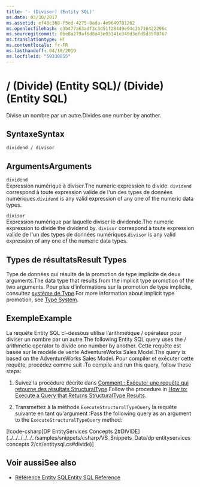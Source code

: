 ```yaml
---
title: '- (Diviser) (Entity SQL)'
ms.date: 03/30/2017
ms.assetid: ef48c368-f3ed-4275-8ada-4e9649781262
ms.openlocfilehash: c3b477a63adf3c3d51f28449e94c2b716422296c
ms.sourcegitcommit: 0be8a279af6d8a43e03141e349d3efd5d35f8767
ms.translationtype: HT
ms.contentlocale: fr-FR
ms.lasthandoff: 04/18/2019
ms.locfileid: "59330855"
---
```

# <a name="-divide-entity-sql"></a><span data-ttu-id="b48a4-102">/ (Divide) (Entity SQL)</span><span class="sxs-lookup"><span data-stu-id="b48a4-102">/ (Divide) (Entity SQL)</span></span>
<span data-ttu-id="b48a4-103">Divise un nombre par un autre.</span><span class="sxs-lookup"><span data-stu-id="b48a4-103">Divides one number by another.</span></span>  
  
## <a name="syntax"></a><span data-ttu-id="b48a4-104">Syntaxe</span><span class="sxs-lookup"><span data-stu-id="b48a4-104">Syntax</span></span>  
  
```  
dividend / divisor  
```  
  
## <a name="arguments"></a><span data-ttu-id="b48a4-105">Arguments</span><span class="sxs-lookup"><span data-stu-id="b48a4-105">Arguments</span></span>  
 `dividend`  
 <span data-ttu-id="b48a4-106">Expression numérique à diviser.</span><span class="sxs-lookup"><span data-stu-id="b48a4-106">The numeric expression to divide.</span></span> <span data-ttu-id="b48a4-107">`dividend` correspond à toute expression valide de l'un des types de données numériques.</span><span class="sxs-lookup"><span data-stu-id="b48a4-107">`dividend` is any valid expression of any one of the numeric data types.</span></span>  
  
 `divisor`  
 <span data-ttu-id="b48a4-108">Expression numérique par laquelle diviser le dividende.</span><span class="sxs-lookup"><span data-stu-id="b48a4-108">The numeric expression to divide the dividend by.</span></span> <span data-ttu-id="b48a4-109">`divisor` correspond à toute expression valide de l'un des types de données numériques.</span><span class="sxs-lookup"><span data-stu-id="b48a4-109">`divisor` is any valid expression of any one of the numeric data types.</span></span>  
  
## <a name="result-types"></a><span data-ttu-id="b48a4-110">Types de résultats</span><span class="sxs-lookup"><span data-stu-id="b48a4-110">Result Types</span></span>  
 <span data-ttu-id="b48a4-111">Type de données qui résulte de la promotion de type implicite de deux arguments.</span><span class="sxs-lookup"><span data-stu-id="b48a4-111">The data type that results from the implicit type promotion of the two arguments.</span></span> <span data-ttu-id="b48a4-112">Pour plus d’informations sur la promotion de type implicite, consultez [système de Type](../../../../../../docs/framework/data/adonet/ef/language-reference/type-system-entity-sql.md).</span><span class="sxs-lookup"><span data-stu-id="b48a4-112">For more information about implicit type promotion, see [Type System](../../../../../../docs/framework/data/adonet/ef/language-reference/type-system-entity-sql.md).</span></span>  
  
## <a name="example"></a><span data-ttu-id="b48a4-113">Exemple</span><span class="sxs-lookup"><span data-stu-id="b48a4-113">Example</span></span>  
 <span data-ttu-id="b48a4-114">La requête Entity SQL ci-dessous utilise l’arithmétique / opérateur pour diviser un nombre par un autre.</span><span class="sxs-lookup"><span data-stu-id="b48a4-114">The following Entity SQL query uses the / arithmetic operator to divide one number by another.</span></span> <span data-ttu-id="b48a4-115">Cette requête est basée sur le modèle de vente AdventureWorks Sales Model.</span><span class="sxs-lookup"><span data-stu-id="b48a4-115">The query is based on the AdventureWorks Sales Model.</span></span> <span data-ttu-id="b48a4-116">Pour compiler et exécuter cette requête, procédez comme suit :</span><span class="sxs-lookup"><span data-stu-id="b48a4-116">To compile and run this query, follow these steps:</span></span>  
  
1. <span data-ttu-id="b48a4-117">Suivez la procédure décrite dans [Comment : Exécuter une requête qui retourne des résultats StructuralType](../../../../../../docs/framework/data/adonet/ef/how-to-execute-a-query-that-returns-structuraltype-results.md).</span><span class="sxs-lookup"><span data-stu-id="b48a4-117">Follow the procedure in [How to: Execute a Query that Returns StructuralType Results](../../../../../../docs/framework/data/adonet/ef/how-to-execute-a-query-that-returns-structuraltype-results.md).</span></span>  
  
2. <span data-ttu-id="b48a4-118">Transmettez à la méthode `ExecuteStructuralTypeQuery` la requête suivante en tant qu'argument :</span><span class="sxs-lookup"><span data-stu-id="b48a4-118">Pass the following query as an argument to the `ExecuteStructuralTypeQuery` method:</span></span>  
  
 [!code-csharp[DP EntityServices Concepts 2#DIVIDE](../../../../../../samples/snippets/csharp/VS_Snippets_Data/dp entityservices concepts 2/cs/entitysql.cs#divide)]  
  
## <a name="see-also"></a><span data-ttu-id="b48a4-119">Voir aussi</span><span class="sxs-lookup"><span data-stu-id="b48a4-119">See also</span></span>

- [<span data-ttu-id="b48a4-120">Référence Entity SQL</span><span class="sxs-lookup"><span data-stu-id="b48a4-120">Entity SQL Reference</span></span>](../../../../../../docs/framework/data/adonet/ef/language-reference/entity-sql-reference.md)
